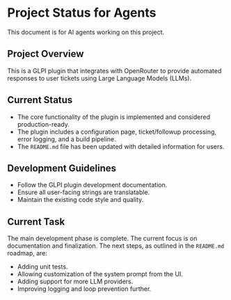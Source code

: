 # Project Status for Agents

This document is for AI agents working on this project.

## Project Overview

This is a GLPI plugin that integrates with OpenRouter to provide automated responses to user tickets using Large Language Models (LLMs).

## Current Status

-   The core functionality of the plugin is implemented and considered production-ready.
-   The plugin includes a configuration page, ticket/followup processing, error logging, and a build pipeline.
-   The `README.md` file has been updated with detailed information for users.

## Development Guidelines

-   Follow the GLPI plugin development documentation.
-   Ensure all user-facing strings are translatable.
-   Maintain the existing code style and quality.

## Current Task

The main development phase is complete. The current focus is on documentation and finalization.
The next steps, as outlined in the `README.md` roadmap, are:
-   Adding unit tests.
-   Allowing customization of the system prompt from the UI.
-   Adding support for more LLM providers.
-   Improving logging and loop prevention further.
